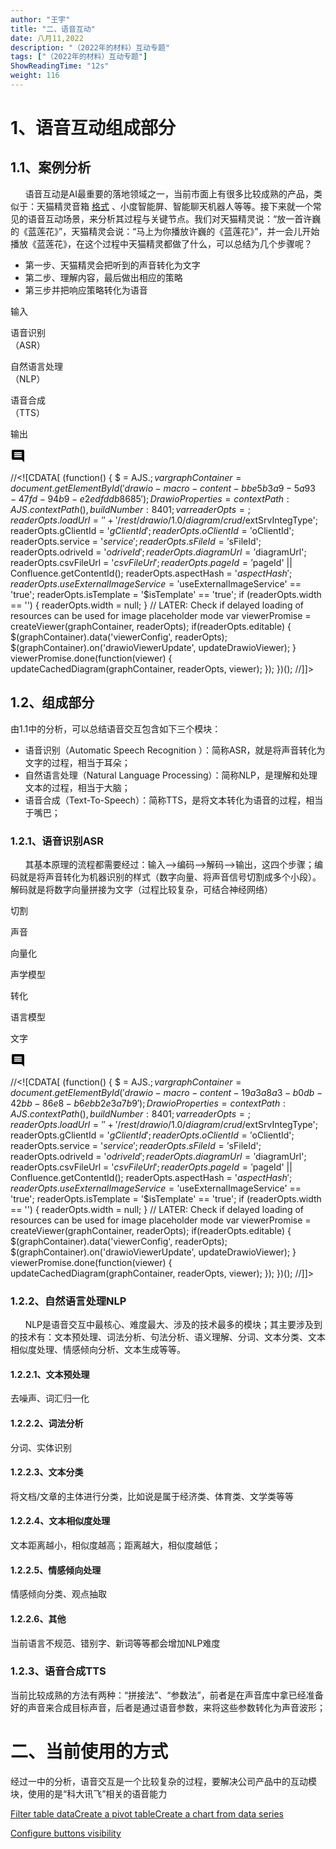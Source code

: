 ```yaml
---
author: "王宇"
title: "二、语音互动"
date: 八月11,2022
description: "（2022年的材料）互动专题"
tags: ["（2022年的材料）互动专题"]
ShowReadingTime: "12s"
weight: 116
---
```

1、语音互动组成部分
==========

1.1、案例分析
--------

      语音互动是AI最重要的落地领域之一，当前市面上有很多比较成熟的产品，类似于：天猫精灵音箱 [格式](https://wiki.yingzi.com/pages/resumedraft.action?draftId=83863068&draftShareId=ea5332b2-d201-4672-8ef1-406db7b702ec&) 、小度智能屏、智能聊天机器人等等。接下来就一个常见的语音互动场景，来分析其过程与关键节点。我们对天猫精灵说：“放一首许巍的《蓝莲花》”，天猫精灵会说：“马上为你播放许巍的《蓝莲花》”，并一会儿开始播放《蓝莲花》，在这个过程中天猫精灵都做了什么，可以总结为几个步骤呢？

*   第一步、天猫精灵会把听到的声音转化为文字
*   第二步、理解内容，最后做出相应的策略
*   第三步并把响应策略转化为语音

  

输入

语音识别  
（ASR）

自然语言处理  
（NLP）

语音合成  
（TTS）

输出

![](data:image/svg+xml;base64,PHN2ZyB4bWxucz0iaHR0cDovL3d3dy53My5vcmcvMjAwMC9zdmciIHdpZHRoPSIyNCIgaGVpZ2h0PSIyNCIgdmlld0JveD0iMCAwIDI0IDI0Ij48cGF0aCBkPSJNMjEuOTkgNGMwLTEuMS0uODktMi0xLjk5LTJINGMtMS4xIDAtMiAuOS0yIDJ2MTJjMCAxLjEuOSAyIDIgMmgxNGw0IDQtLjAxLTE4ek0xOCAxNEg2di0yaDEydjJ6bTAtM0g2VjloMTJ2MnptMC0zSDZWNmgxMnYyeiIvPjxwYXRoIGQ9Ik0wIDBoMjR2MjRIMHoiIGZpbGw9Im5vbmUiLz48L3N2Zz4= "Show Comments")

//<!\[CDATA\[ (function() { $ = AJS.$; var graphContainer = document.getElementById('drawio-macro-content-bbe5b3a9-5a93-47fd-94b9-e2edfddb8685'); DrawioProperties = { contextPath : AJS.contextPath(), buildNumber : 8401 }; var readerOpts = {}; readerOpts.loadUrl = '' + '/rest/drawio/1.0/diagram/crud/%E8%AF%AD%E9%9F%B3%E4%BA%92%E5%8A%A8%E4%B8%89%E4%B8%AA%E6%AD%A5%E9%AA%A4/83863065?revision=3'; readerOpts.imageUrl = '' + '/download/attachments/83863065/语音互动三个步骤-897f3184fac6ac6f21a39f6f87d749e5e827d87a.png' + '?version=3&api=v2'; readerOpts.editUrl = '' + '/plugins/drawio/addDiagram.action?ceoId=83863065&owningPageId=83863065&diagramName=%E8%AF%AD%E9%9F%B3%E4%BA%92%E5%8A%A8%E4%B8%89%E4%B8%AA%E6%AD%A5%E9%AA%A4&revision=3'; readerOpts.editable = true; readerOpts.canComment = true; readerOpts.stylePath = STYLE\_PATH; readerOpts.stencilPath = STENCIL\_PATH; readerOpts.imagePath = IMAGE\_PATH + '/reader'; readerOpts.border = true; readerOpts.width = '600'; readerOpts.simpleViewer = false; readerOpts.tbstyle = 'top'; readerOpts.links = 'auto'; readerOpts.lightbox = true; readerOpts.resourcePath = ATLAS\_RESOURCE\_BASE + '/resources/viewer'; readerOpts.disableButtons = false; readerOpts.zoomToFit = true; readerOpts.language = 'zh'; readerOpts.licenseStatus = 'OK'; readerOpts.contextPath = AJS.contextPath(); readerOpts.diagramName = decodeURIComponent('%E8%AF%AD%E9%9F%B3%E4%BA%92%E5%8A%A8%E4%B8%89%E4%B8%AA%E6%AD%A5%E9%AA%A4'); readerOpts.diagramDisplayName = ''; readerOpts.aspect = '\_8T7OhIZ4qMnZEL17jVE'; readerOpts.ceoName = '二、语音互动'; readerOpts.attVer = '3'; readerOpts.attId = '83863102'; readerOpts.lastModifierName = '王宇'; readerOpts.lastModified = '2022-08-11 17:00:48.801'; readerOpts.creatorName = '王宇'; //Embed macro specific info readerOpts.extSrvIntegType = '$extSrvIntegType'; readerOpts.gClientId = '$gClientId'; readerOpts.oClientId = '$oClientId'; readerOpts.service = '$service'; readerOpts.sFileId = '$sFileId'; readerOpts.odriveId = '$odriveId'; readerOpts.diagramUrl = '$diagramUrl'; readerOpts.csvFileUrl = '$csvFileUrl'; readerOpts.pageId = '$pageId' || Confluence.getContentId(); readerOpts.aspectHash = '$aspectHash'; readerOpts.useExternalImageService = '$useExternalImageService' == 'true'; readerOpts.isTemplate = '$isTemplate' == 'true'; if (readerOpts.width == '') { readerOpts.width = null; } // LATER: Check if delayed loading of resources can be used for image placeholder mode var viewerPromise = createViewer(graphContainer, readerOpts); if(readerOpts.editable) { $(graphContainer).data('viewerConfig', readerOpts); $(graphContainer).on('drawioViewerUpdate', updateDrawioViewer); } viewerPromise.done(function(viewer) { updateCachedDiagram(graphContainer, readerOpts, viewer); }); })(); //\]\]>

1.2、组成部分  
----------

由1.1中的分析，可以总结语音交互包含如下三个模块：

*   语音识别（Automatic Speech Recognition ）：简称ASR，就是将声音转化为文字的过程，相当于耳朵；
*   自然语言处理（Natural Language Processing）：简称NLP，是理解和处理文本的过程，相当于大脑；
*   语音合成（Text-To-Speech）：简称TTS，是将文本转化为语音的过程，相当于嘴巴；

### 1.2.1、语音识别ASR

      其基本原理的流程都需要经过：输入——>编码——>解码——>输出，这四个步骤；编码就是将声音转化为机器识别的样式（数字向量、将声音信号切割成多个小段）。解码就是将数字向量拼接为文字（过程比较复杂，可结合神经网络）

切割

声音

向量化

声学模型

转化

语言模型

文字

![](data:image/svg+xml;base64,PHN2ZyB4bWxucz0iaHR0cDovL3d3dy53My5vcmcvMjAwMC9zdmciIHdpZHRoPSIyNCIgaGVpZ2h0PSIyNCIgdmlld0JveD0iMCAwIDI0IDI0Ij48cGF0aCBkPSJNMjEuOTkgNGMwLTEuMS0uODktMi0xLjk5LTJINGMtMS4xIDAtMiAuOS0yIDJ2MTJjMCAxLjEuOSAyIDIgMmgxNGw0IDQtLjAxLTE4ek0xOCAxNEg2di0yaDEydjJ6bTAtM0g2VjloMTJ2MnptMC0zSDZWNmgxMnYyeiIvPjxwYXRoIGQ9Ik0wIDBoMjR2MjRIMHoiIGZpbGw9Im5vbmUiLz48L3N2Zz4= "Show Comments")

//<!\[CDATA\[ (function() { $ = AJS.$; var graphContainer = document.getElementById('drawio-macro-content-19a3a8a3-b0db-42bb-86e8-b6ebb2e3a7b9'); DrawioProperties = { contextPath : AJS.contextPath(), buildNumber : 8401 }; var readerOpts = {}; readerOpts.loadUrl = '' + '/rest/drawio/1.0/diagram/crud/%41%53%52/83863065?revision=1'; readerOpts.imageUrl = '' + '/download/attachments/83863065/ASR-3a862f634f35b6d6d4eb20d3083edfd3e67360da.png' + '?version=1&api=v2'; readerOpts.editUrl = '' + '/plugins/drawio/addDiagram.action?ceoId=83863065&owningPageId=83863065&diagramName=%41%53%52&revision=1'; readerOpts.editable = true; readerOpts.canComment = true; readerOpts.stylePath = STYLE\_PATH; readerOpts.stencilPath = STENCIL\_PATH; readerOpts.imagePath = IMAGE\_PATH + '/reader'; readerOpts.border = true; readerOpts.width = '400'; readerOpts.simpleViewer = false; readerOpts.tbstyle = 'top'; readerOpts.links = 'auto'; readerOpts.lightbox = true; readerOpts.resourcePath = ATLAS\_RESOURCE\_BASE + '/resources/viewer'; readerOpts.disableButtons = false; readerOpts.zoomToFit = true; readerOpts.language = 'zh'; readerOpts.licenseStatus = 'OK'; readerOpts.contextPath = AJS.contextPath(); readerOpts.diagramName = decodeURIComponent('%41%53%52'); readerOpts.diagramDisplayName = ''; readerOpts.aspect = 'xnE3qFnNeSuEQ6i-Ldxj'; readerOpts.ceoName = '二、语音互动'; readerOpts.attVer = '1'; readerOpts.attId = '83863166'; readerOpts.lastModifierName = '王宇'; readerOpts.lastModified = '2022-08-11 17:21:53.234'; readerOpts.creatorName = '王宇'; //Embed macro specific info readerOpts.extSrvIntegType = '$extSrvIntegType'; readerOpts.gClientId = '$gClientId'; readerOpts.oClientId = '$oClientId'; readerOpts.service = '$service'; readerOpts.sFileId = '$sFileId'; readerOpts.odriveId = '$odriveId'; readerOpts.diagramUrl = '$diagramUrl'; readerOpts.csvFileUrl = '$csvFileUrl'; readerOpts.pageId = '$pageId' || Confluence.getContentId(); readerOpts.aspectHash = '$aspectHash'; readerOpts.useExternalImageService = '$useExternalImageService' == 'true'; readerOpts.isTemplate = '$isTemplate' == 'true'; if (readerOpts.width == '') { readerOpts.width = null; } // LATER: Check if delayed loading of resources can be used for image placeholder mode var viewerPromise = createViewer(graphContainer, readerOpts); if(readerOpts.editable) { $(graphContainer).data('viewerConfig', readerOpts); $(graphContainer).on('drawioViewerUpdate', updateDrawioViewer); } viewerPromise.done(function(viewer) { updateCachedDiagram(graphContainer, readerOpts, viewer); }); })(); //\]\]>

### 1.2.2、自然语言处理NLP

      NLP是语音交互中最核心、难度最大、涉及的技术最多的模块；其主要涉及到的技术有：文本预处理、词法分析、句法分析、语义理解、分词、文本分类、文本相似度处理、情感倾向分析、文本生成等等。

#### 1.2.2.1、文本预处理

去噪声、词汇归一化

#### 1.2.2.2、词法分析

分词、实体识别

#### 1.2.2.3、文本分类

将文档/文章的主体进行分类，比如说是属于经济类、体育类、文学类等等

#### 1.2.2.4、文本相似度处理

文本距离越小，相似度越高；距离越大，相似度越低；

#### 1.2.2.5、情感倾向处理

情感倾向分类、观点抽取

#### 1.2.2.6、其他

当前语言不规范、错别字、新词等等都会增加NLP难度

### 1.2.3、语音合成TTS

当前比较成熟的方法有两种：“拼接法”、“参数法”，前者是在声音库中拿已经准备好的声音来合成目标声音，后者是通过语音参数，来将这些参数转化为声音波形；

二、当前使用的方式
=========

经过一中的分析，语音交互是一个比较复杂的过程，要解决公司产品中的互动模块，使用的是“科大讯飞”相关的语音能力

  

  

  

  

  

  

  

  

  

  

  

  

  

  

[Filter table data](#)[Create a pivot table](#)[Create a chart from data series](#)

[Configure buttons visibility](/users/tfac-settings.action)